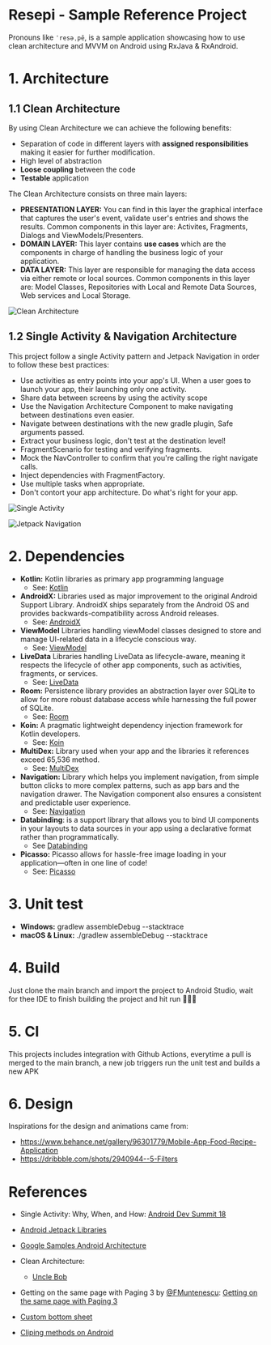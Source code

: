 # Resepi - Sample Reference Project
Pronouns like `ˈresəˌpē`, is a sample application showcasing how to use clean architecture and MVVM on Android using RxJava & RxAndroid.

# 1. Architecture

## 1.1 Clean Architecture
By using Clean Architecture we can achieve the following benefits:

* Separation of code in different layers with **assigned responsibilities** making it easier for further modification.
* High level of abstraction
* **Loose coupling** between the code
* **Testable** application

The Clean Architecture consists on three main layers:

* **PRESENTATION LAYER:** You can find in this layer the graphical interface that captures the user's event, validate user's entries and shows the results.
Common components in this layer are: Activites, Fragments, Dialogs and ViewModels/Presenters.
* **DOMAIN LAYER:** This layer contains **use cases** which are the components in charge of handling the business logic of your application.
* **DATA LAYER:** This layer are responsible for managing the data access via either remote or local sources.
Common components in this layer are: Model Classes, Repositories with Local and Remote Data Sources, Web services and Local Storage.

![Clean Architecture](https://cdn-images-1.medium.com/max/800/1*a-AUcEVdyRJhIepo9JyJBw.png)


## 1.2 Single Activity & Navigation Architecture
This project follow a single Activity pattern and Jetpack Navigation in order to follow these best practices:

* Use activities as entry points into your app's UI. When a user goes to launch your app, their launching only one activity.
* Share data between screens by using the activity scope
* Use the Navigation Architecture Component to make navigating between destinations even easier.
* Navigate between destinations with the new gradle plugin, Safe arguments passed.
* Extract your business logic, don't test at the destination level!
* FragmentScenario for testing and verifying fragments.
* Mock the NavController to confirm that you're calling the right navigate calls.
* Inject dependencies with FragmentFactory.
* Use multiple tasks when appropriate.
* Don't contort your app architecture. Do what's right for your app.

![Single Activity](https://i.imgur.com/xFwEsIe.png)

![Jetpack Navigation](https://developer.android.com/images/topic/libraries/architecture/navigation-design-graph-top-level.png)


# 2. Dependencies

* **Kotlin:** Kotlin libraries as primary app programming language
    * See: [Kotlin](https://kotlinlang.org/)
* **AndroidX:** Libraries used as major improvement to the original Android Support Library. AndroidX ships separately from the Android OS and provides backwards-compatibility across Android releases.
    * See: [AndroidX](https://developer.android.com/jetpack/androidx)
* **ViewModel** Libraries handling viewModel classes designed to store and manage UI-related data in a lifecycle conscious way.
    * See: [ViewModel](https://developer.android.com/topic/libraries/architecture/viewmodel)
* **LiveData** Libraries handling LiveData as lifecycle-aware, meaning it respects the lifecycle of other app components, such as activities, fragments, or services.
    * See: [LiveData](https://developer.android.com/topic/libraries/architecture/livedata)
* **Room:** Persistence library provides an abstraction layer over SQLite to allow for more robust database access while harnessing the full power of SQLite.
    * See: [Room](https://developer.android.com/topic/libraries/architecture/room)
* **Koin:** A pragmatic lightweight dependency injection framework for Kotlin developers.
    * See: [Koin](https://insert-koin.io/)
* **MultiDex:** Library used when your app and the libraries it references exceed 65,536 method.
    * See: [MultiDex](https://developer.android.com/studio/build/multidex)
* **Navigation:** Library which helps you implement navigation, from simple button clicks to more complex patterns, such as app bars and the navigation drawer. The Navigation component also ensures a consistent and predictable user experience.
    * See: [Navigation](https://developer.android.com/guide/navigation)
* **Databinding**:  is a support library that allows you to bind UI components in your layouts to data sources in your app using a declarative format rather than programmatically.
    * See [Databinding](https://developer.android.com/topic/libraries/data-binding)
* **Picasso:** Picasso allows for hassle-free image loading in your application—often in one line of code!
    * See: [Picasso](https://square.github.io/picasso/)

# 3. Unit test
* **Windows:** gradlew assembleDebug --stacktrace
* **macOS & Linux:** ./gradlew assembleDebug --stacktrace

# 4. Build
Just clone the main branch and import the project to Android Studio, wait for thee IDE to finish building the project and hit run 🧑🏻‍💻

# 5. CI
This projects includes integration with Github Actions, everytime a pull is merged to the main branch, a new job triggers run the unit test and builds a new APK

# 6. Design
Inspirations for the design and animations came from:
   * https://www.behance.net/gallery/96301779/Mobile-App-Food-Recipe-Application
   * https://dribbble.com/shots/2940944--5-Filters

# References

* Single Activity: Why, When, and How:
[Android Dev Summit 18](https://www.youtube.com/watch?v=2k8x8V77CrU)

* [Android Jetpack Libraries](https://developer.android.com/jetpack)

* [Google Samples Android Architecture](https://github.com/googlesamples/android-architecturex)

* Clean Architecture:
    * [Uncle Bob](https://blog.cleancoder.com/uncle-bob/2012/08/13/the-clean-architecture.html)

* Getting on the same page with Paging 3 by [@FMuntenescu](https://www.twitter.com/⁦FMuntenescu): [Getting on the same page with Paging 3](https://android-developers.googleblog.com/2020/07/getting-on-same-page-with-paging-3.html)

* [Custom bottom sheet](https://github.com/miguelhincapie/CustomBottomSheetBehavior)

* [Cliping methods on Android](https://github.com/DmitriyG1/android-clipping-demo)
